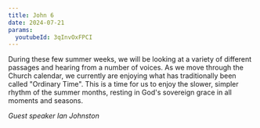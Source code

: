 ```yaml
---
title: John 6
date: 2024-07-21
params:
  youtubeId: 3qInvOxFPCI
---
```


During these few summer weeks, we will be looking at a variety of different passages and hearing from a number of voices.  As we move through the Church calendar, we currently are enjoying what has traditionally been called "Ordinary Time". This is a time for us to enjoy the slower, simpler rhythm of the summer months, resting in God's sovereign grace in all moments and seasons. 

_Guest speaker Ian Johnston_
